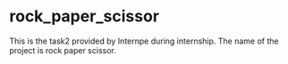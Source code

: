 # rock_paper_scissor
This is the task2 provided by Internpe during internship. The name of the project is rock paper scissor.
